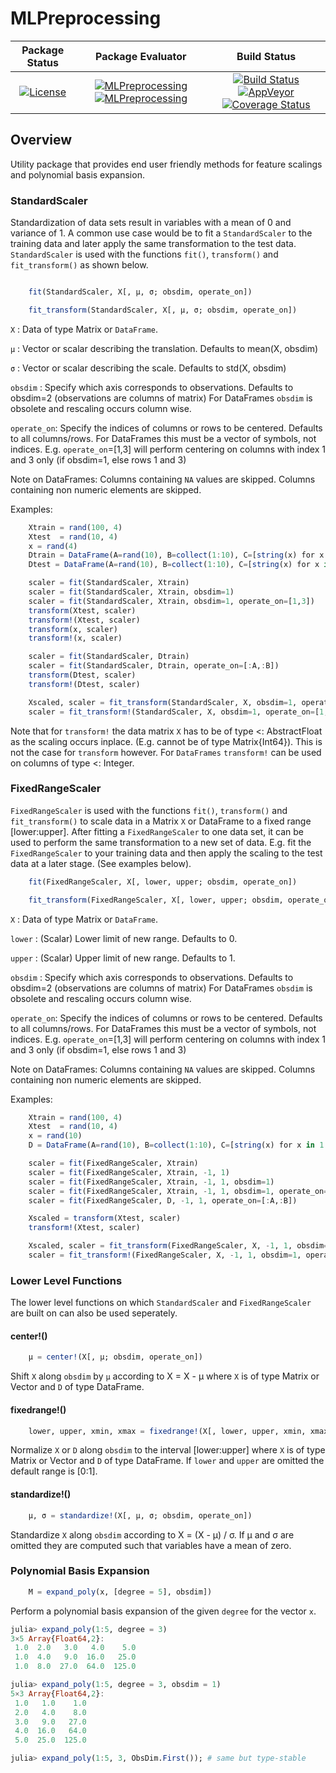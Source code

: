 # MLPreprocessing

| **Package Status** | **Package Evaluator** | **Build Status**  |
|:------------------:|:---------------------:|:-----------------:|
| [![License](http://img.shields.io/badge/license-MIT-brightgreen.svg?style=flat)](LICENSE.md) | [![MLPreprocessing](http://pkg.julialang.org/badges/MLPreprocessing_0.5.svg)](http://pkg.julialang.org/?pkg=MLPreprocessing) [![MLPreprocessing](http://pkg.julialang.org/badges/MLPreprocessing_0.6.svg)](http://pkg.julialang.org/?pkg=MLPreprocessing) | [![Build Status](https://travis-ci.org/JuliaML/MLPreprocessing.jl.svg?branch=master)](https://travis-ci.org/JuliaML/MLPreprocessing.jl) [![AppVeyor](https://ci.appveyor.com/api/projects/status/80ns4uv5473kgj6f?svg=true)](https://ci.appveyor.com/project/Evizero/mlpreprocessing-jl) [![Coverage Status](https://coveralls.io/repos/github/JuliaML/MLPreprocessing.jl/badge.svg?branch=master)](https://coveralls.io/github/JuliaML/MLPreprocessing.jl?branch=master) |

## Overview

Utility package that provides end user friendly methods for feature scalings and polynomial
basis expansion.

### StandardScaler
Standardization of data sets result in variables with a mean of 0 and variance of 1.
A common use case would be to fit a `StandardScaler` to the training data and later
apply the same transformation to the test data. `StandardScaler` is used with the 
functions `fit()`, `transform()` and `fit_transform()` as shown below.

```julia

    fit(StandardScaler, X[, μ, σ; obsdim, operate_on])

    fit_transform(StandardScaler, X[, μ, σ; obsdim, operate_on])
```

`X`         :  Data of type Matrix or `DataFrame`.

`μ`         :  Vector or scalar describing the translation.
               Defaults to mean(X, obsdim)

`σ`         :  Vector or scalar describing the scale.
               Defaults to std(X, obsdim)

`obsdim`    :  Specify which axis corresponds to observations.
               Defaults to obsdim=2 (observations are columns of matrix)
               For DataFrames `obsdim` is obsolete and rescaling occurs
               column wise.

`operate_on`:  Specify the indices of columns or rows to be centered.
               Defaults to all columns/rows.
               For DataFrames this must be a vector of symbols, not indices.
               E.g. `operate_on`=[1,3] will perform centering on columns
               with index 1 and 3 only (if obsdim=1, else rows 1 and 3)

Note on DataFrames:
Columns containing `NA` values are skipped.
Columns containing non numeric elements are skipped.

Examples:

```julia
    Xtrain = rand(100, 4)
    Xtest  = rand(10, 4)
    x = rand(4)
    Dtrain = DataFrame(A=rand(10), B=collect(1:10), C=[string(x) for x in 1:10])
    Dtest = DataFrame(A=rand(10), B=collect(1:10), C=[string(x) for x in 1:10])

    scaler = fit(StandardScaler, Xtrain)
    scaler = fit(StandardScaler, Xtrain, obsdim=1)
    scaler = fit(StandardScaler, Xtrain, obsdim=1, operate_on=[1,3])
    transform(Xtest, scaler)
    transform!(Xtest, scaler)
    transform(x, scaler)
    transform!(x, scaler)

    scaler = fit(StandardScaler, Dtrain)
    scaler = fit(StandardScaler, Dtrain, operate_on=[:A,:B])
    transform(Dtest, scaler)
    transform!(Dtest, scaler)

    Xscaled, scaler = fit_transform(StandardScaler, X, obsdim=1, operate_on=[1,2,4])
    scaler = fit_transform!(StandardScaler, X, obsdim=1, operate_on=[1,2,4])
```

Note that for `transform!` the data matrix `X` has to be of type <: AbstractFloat
as the scaling occurs inplace. (E.g. cannot be of type Matrix{Int64}). This is not
the case for `transform` however.
For `DataFrames` `transform!` can be used on columns of type <: Integer.


### FixedRangeScaler
`FixedRangeScaler` is used with the functions `fit()`, `transform()` and `fit_transform()`
to scale data in a Matrix `X` or DataFrame to a fixed range [lower:upper].
After fitting a `FixedRangeScaler` to one data set, it can be used to perform the same
transformation to a new set of data. E.g. fit the `FixedRangeScaler` to your training
data and then apply the scaling to the test data at a later stage. (See examples below).

```julia
    fit(FixedRangeScaler, X[, lower, upper; obsdim, operate_on])

    fit_transform(FixedRangeScaler, X[, lower, upper; obsdim, operate_on])
```

`X`         :  Data of type Matrix or `DataFrame`.

`lower`     :  (Scalar) Lower limit of new range.
               Defaults to 0.

`upper`     :  (Scalar) Upper limit of new range.
               Defaults to 1.

`obsdim`    :  Specify which axis corresponds to observations.
               Defaults to obsdim=2 (observations are columns of matrix)
               For DataFrames `obsdim` is obsolete and rescaling occurs
               column wise.

`operate_on`:  Specify the indices of columns or rows to be centered.
               Defaults to all columns/rows.
               For DataFrames this must be a vector of symbols, not indices.
               E.g. `operate_on`=[1,3] will perform centering on columns
               with index 1 and 3 only (if obsdim=1, else rows 1 and 3)

Note on DataFrames:
Columns containing `NA` values are skipped.
Columns containing non numeric elements are skipped.

Examples:

```julia
    Xtrain = rand(100, 4)
    Xtest  = rand(10, 4)
    x = rand(10)
    D = DataFrame(A=rand(10), B=collect(1:10), C=[string(x) for x in 1:10])

    scaler = fit(FixedRangeScaler, Xtrain)
    scaler = fit(FixedRangeScaler, Xtrain, -1, 1)
    scaler = fit(FixedRangeScaler, Xtrain, -1, 1, obsdim=1)
    scaler = fit(FixedRangeScaler, Xtrain, -1, 1, obsdim=1, operate_on=[1,3])
    scaler = fit(FixedRangeScaler, D, -1, 1, operate_on=[:A,:B])

    Xscaled = transform(Xtest, scaler)
    transform!(Xtest, scaler)

    Xscaled, scaler = fit_transform(FixedRangeScaler, X, -1, 1, obsdim=1, operate_on=[1,2,4])
    scaler = fit_transform!(FixedRangeScaler, X, -1, 1, obsdim=1, operate_on=[1,2,4])
```

### Lower Level Functions
The lower level functions on which `StandardScaler` and `FixedRangeScaler` are built on can also
be used seperately.

#### center!()
```julia
    μ = center!(X[, μ; obsdim, operate_on])
```
Shift `X` along `obsdim` by `μ` according to X = X - μ
where `X` is of type Matrix or Vector and `D` of type DataFrame.

#### fixedrange!()
```julia
    lower, upper, xmin, xmax = fixedrange!(X[, lower, upper, xmin, xmax; obsdim, operate_on])
```
Normalize `X` or `D` along `obsdim` to the interval [lower:upper]
where `X` is of type Matrix or Vector and `D` of type DataFrame.
If `lower` and `upper`  are omitted the default range is [0:1].

#### standardize!()
```julia
    μ, σ = standardize!(X[, μ, σ; obsdim, operate_on])
```
Standardize `X` along `obsdim` according to X = (X - μ) / σ.
If μ and σ are omitted they are computed such that variables have a mean of zero.

### Polynomial Basis Expansion
```julia
    M = expand_poly(x, [degree = 5], obsdim]) 
```
Perform a polynomial basis expansion of the given `degree` for the vector `x`.

```julia
julia> expand_poly(1:5, degree = 3)
3×5 Array{Float64,2}:
 1.0  2.0   3.0   4.0    5.0
 1.0  4.0   9.0  16.0   25.0
 1.0  8.0  27.0  64.0  125.0

julia> expand_poly(1:5, degree = 3, obsdim = 1)
5×3 Array{Float64,2}:
 1.0   1.0    1.0
 2.0   4.0    8.0
 3.0   9.0   27.0
 4.0  16.0   64.0
 5.0  25.0  125.0

julia> expand_poly(1:5, 3, ObsDim.First()); # same but type-stable
```
